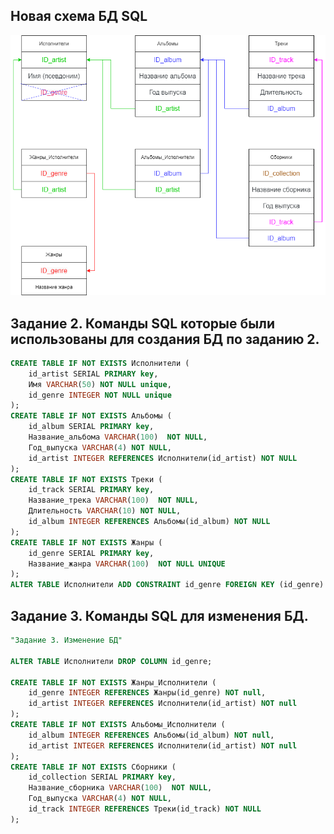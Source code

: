 ## Новая схема БД SQL 

![](https://github.com/Redhead80/SQL3/blob/main/database_diagram2.png)

## Задание 2. Команды SQL которые были использованы для создания БД по заданию 2.

```sql
CREATE TABLE IF NOT EXISTS Исполнители (
	id_artist SERIAL PRIMARY key,
	Имя VARCHAR(50) NOT NULL unique,
	id_genre INTEGER NOT NULL unique
);
CREATE TABLE IF NOT EXISTS Альбомы (
	id_album SERIAL PRIMARY key,
	Название_альбома VARCHAR(100)  NOT NULL, 
	Год_выпуска VARCHAR(4) NOT NULL,
	id_artist INTEGER REFERENCES Исполнители(id_artist) NOT NULL
);
CREATE TABLE IF NOT EXISTS Треки (
	id_track SERIAL PRIMARY key,
	Название_трека VARCHAR(100)  NOT NULL,
	Длительность VARCHAR(10) NOT NULL,
	id_album INTEGER REFERENCES Альбомы(id_album) NOT NULL
);
CREATE TABLE IF NOT EXISTS Жанры (
	id_genre SERIAL PRIMARY key,
	Название_жанра VARCHAR(100)  NOT NULL UNIQUE
);
ALTER TABLE Исполнители ADD CONSTRAINT id_genre FOREIGN KEY (id_genre) REFERENCES Жанры(id_genre);
```
## Задание 3. Команды SQL для изменения БД.

```sql
"Задание 3. Изменение БД"

ALTER TABLE Исполнители DROP COLUMN id_genre;

CREATE TABLE IF NOT EXISTS Жанры_Исполнители (
	id_genre INTEGER REFERENCES Жанры(id_genre) NOT null,
	id_artist INTEGER REFERENCES Исполнители(id_artist) NOT null
);	
CREATE TABLE IF NOT EXISTS Альбомы_Исполнители (
	id_album INTEGER REFERENCES Альбомы(id_album) NOT null,
	id_artist INTEGER REFERENCES Исполнители(id_artist) NOT null
);	
CREATE TABLE IF NOT EXISTS Сборники (
	id_collection SERIAL PRIMARY key,
	Название_сборника VARCHAR(100)  NOT NULL, 
	Год_выпуска VARCHAR(4) NOT NULL,
	id_track INTEGER REFERENCES Треки(id_track) NOT NULL
);
```
